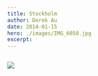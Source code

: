 ```yaml
---
title: Stockholm
author: Derek Au
date: 2014-01-15
hero: ./images/IMG_6050.jpg
excerpt: 
---
```


![]()

![](./images/IMG_0228.jpg)
